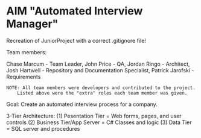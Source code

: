 AIM "Automated Interview Manager"
================

Recreation of JuniorProject with a correct .gitignore file!

Team members:

Chase Marcum - Team Leader,
John Price - QA, 
Jordan Ringo - Architect,
Josh Hartwell - Repository and Documentation Specialist, 
Patrick Jarofski - Requirements

	NOTE: All team members were developers and contributed to the project.
		Listed above were the "extra" roles each team member was given.

Goal: Create an automated interview process for a company.

3-Tier Architecture: (1) Pesentation Tier = Web forms, pages, and user controls (2) Business Tier/App Server = C# Classes and logic (3) Data Tier = SQL server and procedures

